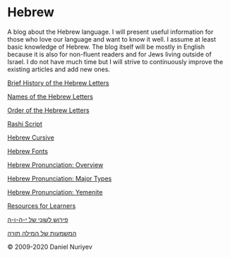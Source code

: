 # Hebrew

A blog about the Hebrew language. I will present useful information for those who love our language and want to know it well. I assume at least basic knowledge of Hebrew. The blog itself will be mostly in English because it is also for non-fluent readers and for Jews living outside of Israel. I do not have much time but I will strive to continuously improve the existing articles and add new ones.

[Brief History of the Hebrew Letters](brief-history-of-the-hebrew-letters.md)

[Names of the Hebrew Letters](names-of-the-hebrew-letters.md)

[Order of the Hebrew Letters](order-of-the-hebrew-letters.md)

[Rashi Script](rashi-script.md)

[Hebrew Cursive](hebrew-cursive.md)

[Hebrew Fonts](hebrew-fonts.md)

[Hebrew Pronunciation: Overview](hebrew-pronunciation-overview.md)

[Hebrew Pronunciation: Major Types](hebrew-pronunciation-types.md)

[Hebrew Pronunciation: Yemenite](hebrew-pronunciation-yemenite.md)

[Resources for Learners](links.md)

[פירוש לשוני של י-ה-ו-ה](y-h-w-h.md)

[המשמעות של המילה תורה](y-r-y.md)

© 2009-2020 Daniel Nuriyev
